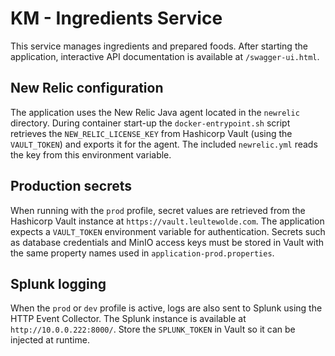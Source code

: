 # KM - Ingredients Service

This service manages ingredients and prepared foods. After starting the application, interactive API documentation is available at `/swagger-ui.html`.

## New Relic configuration

The application uses the New Relic Java agent located in the `newrelic` directory. During container start-up the `docker-entrypoint.sh` script retrieves the `NEW_RELIC_LICENSE_KEY` from Hashicorp Vault (using the `VAULT_TOKEN`) and exports it for the agent. The included `newrelic.yml` reads the key from this environment variable.

## Production secrets

When running with the `prod` profile, secret values are retrieved from the Hashicorp Vault instance at `https://vault.leultewolde.com`. The application expects a `VAULT_TOKEN` environment variable for authentication. Secrets such as database credentials and MinIO access keys must be stored in Vault with the same property names used in `application-prod.properties`.

## Splunk logging

When the `prod` or `dev` profile is active, logs are also sent to Splunk using the HTTP Event Collector. The Splunk instance is available at `http://10.0.0.222:8000/`. Store the `SPLUNK_TOKEN` in Vault so it can be injected at runtime.
